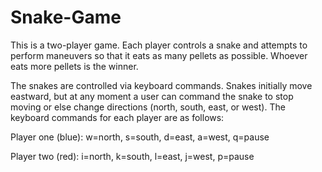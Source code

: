 # Snake-Game

This is a two-player game. Each player controls a snake and attempts to
perform maneuvers so that it eats as many pellets as possible. Whoever eats
more pellets is the winner.

The snakes are controlled via keyboard commands. Snakes initially move
eastward, but at any moment a user can command the snake to stop moving or
else change directions (north, south, east, or west). The keyboard commands
for each player are as follows:

Player one (blue): w=north, s=south, d=east, a=west, q=pause

Player two (red): i=north, k=south, l=east, j=west, p=pause
